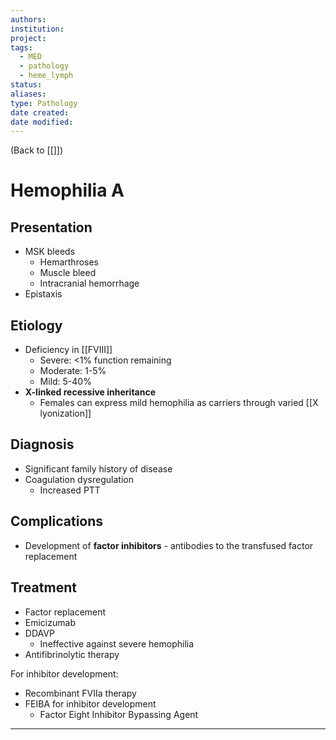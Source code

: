 ```yaml
---
authors: 
institution: 
project: 
tags:
  - MED
  - pathology
  - heme_lymph
status: 
aliases: 
type: Pathology
date created: 
date modified:
---
```


(Back to [[]])

# Hemophilia A

## Presentation
- MSK bleeds
	- Hemarthroses
	- Muscle bleed
	- Intracranial hemorrhage
- Epistaxis
## Etiology
- Deficiency in [[FVIII]]
	- Severe: <1% function remaining
	- Moderate: 1-5%
	- Mild: 5-40% 
- **X-linked recessive inheritance**
	- Females can express mild hemophilia as carriers through varied [[X lyonization]]
## Diagnosis
- Significant family history of disease
- Coagulation dysregulation
	- Increased PTT
## Complications
- Development of **factor inhibitors** - antibodies to the transfused factor replacement
## Treatment
- Factor replacement
- Emicizumab
- DDAVP
	- Ineffective against severe hemophilia
- Antifibrinolytic therapy

For inhibitor development:
- Recombinant FVIIa therapy
- FEIBA for inhibitor development
	- Factor Eight Inhibitor Bypassing Agent

---
